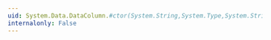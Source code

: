 ```yaml
---
uid: System.Data.DataColumn.#ctor(System.String,System.Type,System.String,System.Data.MappingType)
internalonly: False
---
```

